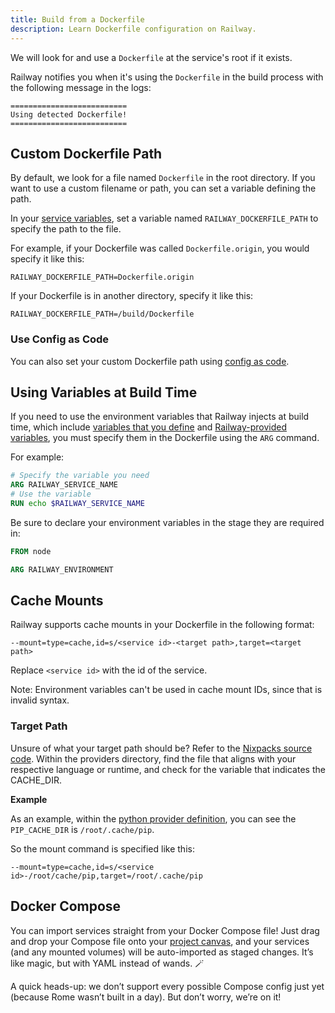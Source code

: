 ```yaml
---
title: Build from a Dockerfile
description: Learn Dockerfile configuration on Railway.
---
```


We will look for and use a `Dockerfile` at the service's root if it exists.

Railway notifies you when it's using the `Dockerfile` in the build process with the following message in the logs:

```shell
==========================
Using detected Dockerfile!
==========================
```

## Custom Dockerfile Path

By default, we look for a file named `Dockerfile` in the root directory. If you want to use a custom filename or path, you can set a variable defining the path.

In your [service variables](/guides/variables#service-variables), set a variable named `RAILWAY_DOCKERFILE_PATH` to specify the path to the file.

For example, if your Dockerfile was called `Dockerfile.origin`, you would specify it like this:

```
RAILWAY_DOCKERFILE_PATH=Dockerfile.origin
```

If your Dockerfile is in another directory, specify it like this:

```
RAILWAY_DOCKERFILE_PATH=/build/Dockerfile
```

### Use Config as Code

You can also set your custom Dockerfile path using [config as code](/guides/config-as-code).

## Using Variables at Build Time

If you need to use the environment variables that Railway injects at build time, which include [variables that you define](/guides/variables#service-variables) and [Railway-provided variables](/guides/variables#railway-provided-variables), you must specify them in the Dockerfile using the `ARG` command.

For example:

```dockerfile
# Specify the variable you need
ARG RAILWAY_SERVICE_NAME
# Use the variable
RUN echo $RAILWAY_SERVICE_NAME
```

Be sure to declare your environment variables in the stage they are required in:

```dockerfile
FROM node

ARG RAILWAY_ENVIRONMENT
```

## Cache Mounts

Railway supports cache mounts in your Dockerfile in the following format:

```plaintext
--mount=type=cache,id=s/<service id>-<target path>,target=<target path>
```

Replace `<service id>` with the id of the service.

Note: Environment variables can't be used in cache mount IDs, since that is invalid syntax.

### Target Path

Unsure of what your target path should be? Refer to the <a href="https://github.com/railwayapp/nixpacks/tree/main" target="_blank">Nixpacks source code</a>. Within the providers directory, find the file that aligns with your respective language or runtime, and check for the variable that indicates the CACHE_DIR.

**Example**

As an example, within the <a href="https://github.com/railwayapp/nixpacks/blob/main/src/providers/python.rs#L24" target="_blank">python provider definition</a>, you can see the `PIP_CACHE_DIR` is `/root/.cache/pip`.

So the mount command is specified like this:

```plaintext
--mount=type=cache,id=s/<service id>-/root/cache/pip,target=/root/.cache/pip
```

## Docker Compose

You can import services straight from your Docker Compose file! Just drag and drop your Compose file onto your [project canvas](/overview/the-basics#project--project-canvas), and your services (and any mounted volumes) will be auto-imported as staged changes. It’s like magic, but with YAML instead of wands. 🪄

A quick heads-up: we don’t support every possible Compose config just yet (because Rome wasn’t built in a day). But don’t worry, we’re on it!
